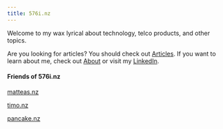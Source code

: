 ```yaml
---
title: 576i.nz
---
```


Welcome to my wax lyrical about technology, telco products, and other topics.

Are you looking for articles? You should check out [Articles](/post). If you want to learn about me, check out [About](/about) or visit my [LinkedIn](https://www.linkedin.com/in/josh-atkinson/).

#### Friends of 576i.nz

[matteas.nz](https://matteas.nz/)

[timo.nz](https://timo.nz/)

[pancake.nz](https://pancake.nz/)